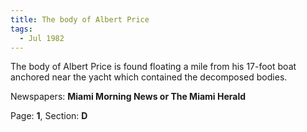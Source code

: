 ```yaml
---  
title: The body of Albert Price  
tags:  
  - Jul 1982  
---  
```

  
The body of Albert Price is found floating a mile from his 17-foot boat anchored near the yacht which contained the decomposed bodies.  
  
Newspapers: **Miami Morning News or The Miami Herald**  
  
Page: **1**, Section: **D** 
